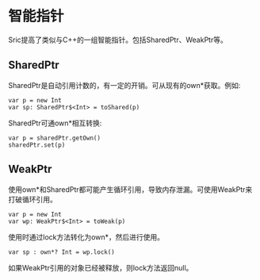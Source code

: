 # 智能指针

Sric提高了类似与C++的一组智能指针。包括SharedPtr、WeakPtr等。


## SharedPtr

SharedPtr是自动引用计数的，有一定的开销。可从现有的own*获取。例如:

```
var p = new Int
var sp: SharedPtr$<Int> = toShared(p)
```

SharedPtr可通own*相互转换:
```
var p = sharedPtr.getOwn()
sharedPtr.set(p)
```

## WeakPtr

使用own*和SharedPtr都可能产生循环引用，导致内存泄漏。可使用WeakPtr来打破循环引用。

```
var p = new Int
var wp: WeakPtr$<Int> = toWeak(p)
```
使用时通过lock方法转化为own*，然后进行使用。
```
var sp : own*? Int = wp.lock()
```
如果WeakPtr引用的对象已经被释放，则lock方法返回null。
